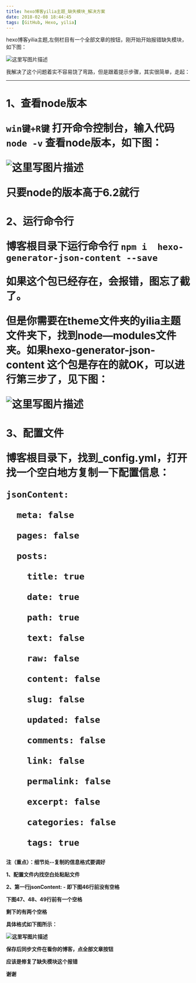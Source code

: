 ```yaml
---
title: hexo博客yilia主题_缺失模块_解决方案
date: 2018-02-08 18:44:45
tags: [GitHub, Hexo, yilia]
---
```


hexo博客yilia主题,左侧栏目有一个全部文章的按钮，刚开始开始报错缺失模块，如下图：

![这里写图片描述](http://upload-images.jianshu.io/upload_images/6280966-d3fb28b5a1dcb69c.png?imageMogr2/auto-orient/strip%7CimageView2/2/w/1240)

我解决了这个问题着实不容易饶了弯路，但是跟着提示步骤，其实很简单，走起：

-------------
<h1> 1、查看node版本

```win键+R键``` 打开命令控制台，输入代码  ```node -v``` 查看node版本，如下图：

![这里写图片描述](http://upload-images.jianshu.io/upload_images/6280966-e798155edf9d3c60.png?imageMogr2/auto-orient/strip%7CimageView2/2/w/1240)

只要node的版本高于6.2就行

<h1> 2、运行命令行

博客根目录下运行命令行 ```npm i  hexo-generator-json-content --save```

如果这个包已经存在，会报错，图忘了截了。

但是你需要在theme文件夹的yilia主题文件夹下，找到node—modules文件夹。如果hexo-generator-json-content 这个包是存在的就OK，可以进行第三步了，见下图：

![这里写图片描述](http://upload-images.jianshu.io/upload_images/6280966-7bdc3639ca05cc64.png?imageMogr2/auto-orient/strip%7CimageView2/2/w/1240)

<h1> 3、配置文件

博客根目录下，找到_config.yml，打开找一个空白地方复制一下配置信息：

```
jsonContent:

  meta: false

  pages: false

  posts:

    title: true

    date: true

    path: true

    text: false

    raw: false

    content: false

    slug: false

    updated: false

    comments: false

    link: false

    permalink: false

    excerpt: false

    categories: false

    tags: true
```

<h4>注（重点）：细节处--复制的信息格式要调好

1、配置文件内找空白处粘贴文件

2、第一行jsonContent: - 即下图46行前没有空格

下图47、48、49行前有一个空格

剩下的有两个空格

具体格式如下图所示：

![这里写图片描述](http://upload-images.jianshu.io/upload_images/6280966-30e468dd4732ea42.png?imageMogr2/auto-orient/strip%7CimageView2/2/w/1240)


保存后同步文件在看你的博客，点全部文章按钮

应该是修复了缺失模块这个报错

谢谢
